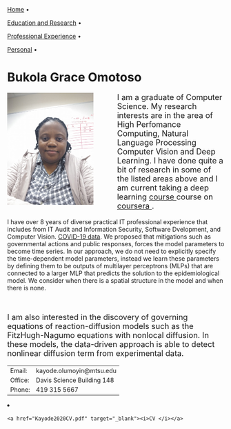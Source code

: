 


<div class="info2">
<a href="">Home</a>
<span class="spaced">•</span>

<a href="research.html">Education and Research</a>
<span class="spaced">•</span>

<a href="teaching.html">Professional Experience</a>
<span class="spaced">•</span>

<a href="personal.html">Personal</a>
<span class="spaced">•</span>

</div>

<div id="container">
<p id="content">
</p><h1>Bukola Grace Omotoso</h1>

<img src="grace_photo.jpg" alt="Picture of Grace Omotoso" width="200" height="260" align="left" style="margin-top: 0px; margin-right: 55px; margin-bottom: 0px; margin-left: 0px;">

<p style="font-size: 18px;">
I am a graduate of Computer Science. My research interests are in the area of High Perfomance Computing, Natural Language Processing Computer Vision and Deep Learning. 
I have done quite a bit of research in some of the listed areas above and I am current taking a deep learning <a href="https://www.coursera.org/specializations/deep-learning
" target="_blank">course </a>course on  <a href="https://www.coursera.org
" target="_blank">coursera </a>. <p> I have over 8 years of diverse practical IT professional experience that includes from IT Audit and Information Security, Software Dvelopment, and Computer Vision.
<a href="https://github.com/CSSEGISandData/COVID-19/tree/master/csse_covid_19_data/csse_covid_19_daily_reports
" target="_blank">COVID-19 data</a>. We proposed that mitigations such as governmental actions and public responses,
forces the model parameters to become time series. In our approach, we do not need to explicitly specify the
time-dependent model parameters, instead we learn these parameters by defining them to be outputs of multilayer
perceptrons (MLPs) that are connected to a larger MLP that predicts the solution to the epidemiological model.
We consider when there is a spatial structure in the model and when there is none.
</p>
<br clear="left">
<p style="font-size: 18px;">
I am also interested in the discovery of governing equations of reaction-diffusion models such as the FitzHugh-Nagumo
equations with nonlocal diffusion. In these models, the data-driven approach is able to detect nonlinear diffusion term
from experimental data.


</p>

<div class="info">

</div>

<table>

<tbody><tr>
<td class="ciname">Email: </td>
<td class="cidata">
kayode.olumoyin@mtsu.edu
</td>
</tr>


<tr>
<td class="ciname">Office: </td>
<td class="cidata">Davis Science Building 148</td>
</tr>

<tr>
<td class="ciname">Phone: </td>
<td class="cidata">419 315 5667</td>
</tr>

</tbody></table>

<li>

    <a href="Kayode2020CV.pdf" target="_blank"><i>CV </i></a>

</li><table class="vita">
<tbody><tr valign="top">

</tr></tbody></table>

<p></p>

</div>


